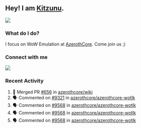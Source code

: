## Hey! I am [Kitzunu](https://Github.com/Kitzunu).

<!--<a href="https://github-readme-stats.kitzunu.vercel.app/api?username=Kitzunu&show_icons=true&theme=dark">
  <img align="center" src="https://github-readme-stats.kitzunu.vercel.app/api?username=Kitzunu&show_icons=true&theme=dark" />
</a>-->
<a href="https://github-readme-stats.kitzunu.vercel.app/api?username=Kitzunu&show_icons=true&theme=dark">
  <img align="center" src="https://github-readme-stats.vercel.app/api/top-langs/?username=Kitzunu&layout=compact&theme=dark" />
</a>

### What do I do?

I focus on WoW Emulation at [AzerothCore](https://Github.com/AzerothCore). Come join us ;)

### Connect with me
[![](https://img.shields.io/badge/AzerothCore%20Discord-Connect%20with%20me!-green)](https://discord.com/invite/gkt4y2x)

### Recent Activity

<!--START_SECTION:activity-->
1. 🎉 Merged PR [#656](https://github.com/azerothcore/wiki/pull/656) in [azerothcore/wiki](https://github.com/azerothcore/wiki)
2. 🗣 Commented on [#9321](https://github.com/azerothcore/azerothcore-wotlk/issues/9321) in [azerothcore/azerothcore-wotlk](https://github.com/azerothcore/azerothcore-wotlk)
3. 🗣 Commented on [#9568](https://github.com/azerothcore/azerothcore-wotlk/issues/9568) in [azerothcore/azerothcore-wotlk](https://github.com/azerothcore/azerothcore-wotlk)
4. 🗣 Commented on [#9568](https://github.com/azerothcore/azerothcore-wotlk/issues/9568) in [azerothcore/azerothcore-wotlk](https://github.com/azerothcore/azerothcore-wotlk)
5. 🗣 Commented on [#9568](https://github.com/azerothcore/azerothcore-wotlk/issues/9568) in [azerothcore/azerothcore-wotlk](https://github.com/azerothcore/azerothcore-wotlk)
<!--END_SECTION:activity-->
